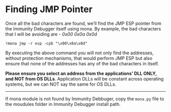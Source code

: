 # Finding JMP Pointer

Once all the bad characters are found, we’ll find the JMP ESP pointer from the Immunity Debugger itself using mona. By example, the bad characters that I will be avoiding are - *0x00 0x0a 0x0d*

`!mona jmp -r esp -cpb "\x00\x0a\x0d"`

By executing the above command you will not only find the addresses, without protection mechanisms, that would perform JMP ESP but also ensure that none of the addresses has any of the bad characters in itself.

**Please ensure you select an address from the applications’ DLL ONLY, and NOT from OS DLLs**. Application DLLs will be constant across operating systems, but we can NOT say the same for OS DLLs.
* * *

If mona module is not found by Immunity Debbuger, copy the `mona.py` file to the moudules folder in Immunity Debugger install path.


